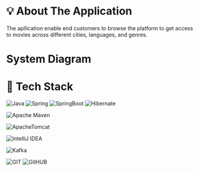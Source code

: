 # 💡 About The Application
The apllication enable end customers to browse the platform to get access to movies across different cities,
languages, and genres.

# System Diagram


# 🧰 Tech Stack
![Java](https://img.shields.io/badge/Java-ED8B00?style=for-the-badge&logo=openjdk&logoColor=white) ![Spring](https://img.shields.io/badge/spring-%236DB33F.svg?style=for-the-badge&logo=spring&logoColor=white) ![SpringBoot](https://img.shields.io/badge/Spring%20Boot-6DB33F.svg?style=for-the-badge&logo=Spring-Boot&logoColor=white) ![Hibernate](https://img.shields.io/badge/Hibernate-59666C?style=for-the-badge&logo=Hibernate&logoColor=white)

![Apache Maven](https://img.shields.io/badge/Apache%20Maven-C71A36?style=for-the-badge&logo=Apache%20Maven&logoColor=white)

![ApacheTomcat](https://img.shields.io/badge/Apache%20Tomcat-F8DC75.svg?style=for-the-badge&logo=Apache-Tomcat&logoColor=black)

![IntelliJ IDEA](https://img.shields.io/badge/IntelliJ_IDEA-000000.svg?style=for-the-badge&logo=intellij-idea&logoColor=white)

![Kafka](https://img.shields.io/badge/Apache%20Kafka-231F20.svg?style=for-the-badge&logo=Apache-Kafka&logoColor=white)

![GIT](https://img.shields.io/badge/GIT-E44C30?style=for-the-badge&logo=git&logoColor=white) ![GitHUB](https://img.shields.io/badge/GitHub-181717.svg?style=for-the-badge&logo=GitHub&logoColor=white)
